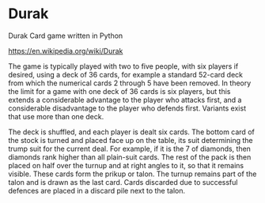 # Durak
Durak Card game written in Python

https://en.wikipedia.org/wiki/Durak

The game is typically played with two to five people, with six players if desired, using a deck of 36 cards, for example a standard 52-card deck from which the numerical cards 2 through 5 have been removed. In theory the limit for a game with one deck of 36 cards is six players, but this extends a considerable advantage to the player who attacks first, and a considerable disadvantage to the player who defends first. Variants exist that use more than one deck.

The deck is shuffled, and each player is dealt six cards. The bottom card of the stock is turned and placed face up on the table, its suit determining the trump suit for the current deal. For example, if it is the 7 of diamonds, then diamonds rank higher than all plain-suit cards. The rest of the pack is then placed on half over the turnup and at right angles to it, so that it remains visible. These cards form the prikup or talon. The turnup remains part of the talon and is drawn as the last card. Cards discarded due to successful defences are placed in a discard pile next to the talon. 
